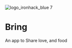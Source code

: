 ![logo_ironhack_blue 7](https://d2wcds7obmglv2.cloudfront.net/assets/default/default_volunteering.jpg)

# Bring

An app to Share love, and food
